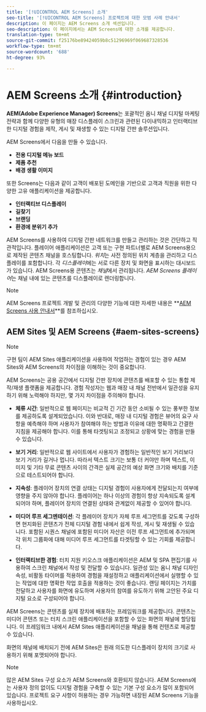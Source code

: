 ```yaml
---
title: '[!UICONTROL AEM Screens] 소개'
seo-title: '[!UICONTROL AEM Screens] 프로젝트에 대한 모범 사례 안내서'
description: 이 페이지는 AEM Screens 소개 섹션입니다.
seo-description: 이 페이지에서는 AEM Screens에 대한 소개를 제공합니다.
translation-type: tm+mt
source-git-commit: f25176be89424059b8c51296969f069687328536
workflow-type: tm+mt
source-wordcount: '688'
ht-degree: 93%

---
```



# AEM Screens 소개 {#introduction}

**AEM(Adobe Experience Manager) Screens**&#x200B;는 포괄적인 옴니 채널 디지털 마케팅 전략과 함께 다양한 유형의 매장 디스플레이 스크린과 관련된 다이내믹하고 인터랙티브한 디지털 경험을 제작, 게시 및 재생할 수 있는 디지털 간판 솔루션입니다.

AEM Screens에서 다음을 만들 수 있습니다.

* **전용 디지털 메뉴 보드**
* **제품 추천**
* **배경 생활 이미지**

또한 Screens는 다음과 같이 고객이 배포된 도메인을 기반으로 고객과 직원을 위한 다양한 고유 애플리케이션을 제공합니다.

* **인터랙티브 디스플레이**
* **길찾기**
* **브랜딩**
* **환경에 분위기 추가**

AEM Screens를 사용하여 디지털 간판 네트워크를 만들고 관리하는 것은 간단하고 직관적입니다. 플레이어 애플리케이션은 고객 또는 구현 파트너별로 AEM Screens용으로 제작된 콘텐츠 채널을 호스팅합니다. *위치*&#x200B;는 사전 정의된 위치 계층을 관리하고 디스플레이를 포함합니다. 각 *디스플레이*&#x200B;에는 서로 다른 장치 및 화면을 표시하는 대시보드가 있습니다. AEM Screens용 콘텐츠는 *채널*&#x200B;에서 관리됩니다. *AEM Screens 플레이어*&#x200B;는 채널 내에 있는 콘텐츠를 디스플레이로 렌더링합니다.



>[!NOTE]
>
>AEM Screens 프로젝트 개발 및 관리의 다양한 기능에 대한 자세한 내용은 **[AEM Screens 사용 안내서](https://helpx.adobe.com/kr/experience-manager/6-5/screens/user-guide.html)**를 참조하십시오.

## AEM Sites 및 AEM Screens {#aem-sites-screens}

>[!NOTE]
>
>구현 팀이 AEM Sites 애플리케이션을 사용하여 작업하는 경험이 있는 경우 AEM Sites와 AEM Screens의 차이점을 이해하는 것이 중요합니다.

AEM Screens는 공용 공간에서 디지털 간판 장치에 콘텐츠를 배포할 수 있는 통합 제작/재생 플랫폼을 제공합니다. 경험 작성자는 웹과 매장 내 채널 전반에서 일관성을 유지하기 위해 노력해야 하지만, 몇 가지 차이점을 주의해야 합니다.

* **체류 시간**: 일반적으로 웹 페이지는 비교적 긴 기간 동안 소비될 수 있는 풍부한 정보를 제공하도록 설계되었습니다. 이와 반대로, 매장 내 디지털 경험은 뷰어의 요구 사항을 예측해야 하며 사용자가 참여해야 하는 방법과 이유에 대한 명확하고 간결한 지침을 제공해야 합니다. 이를 통해 타겟팅되고 조정되고 상황에 맞는 경험을 만들 수 있습니다.

* **보기 거리**: 일반적으로 웹 사이트에서 사용자가 경험하는 일반적인 보기 거리보다 보기 거리가 길거나 멉니다. 따라서 텍스트 크기는 보통 더 커야만 하며 텍스트, 이미지 및 기타 무료 콘텐츠 사이의 간격은 실제 공간의 예상 화면 크기와 배치를 기준으로 테스트되어야 합니다.

* **지속성**: 플레이어 장치의 연결 상태는 디지털 경험이 사용자에게 전달되는지 여부에 영향을 주지 않아야 합니다. 플레이어는 하나 이상의 경험이 항상 지속되도록 설계되어야 하며, 플레이어 장치의 연결된 상태와 관계없이 제공할 수 있어야 합니다.

* **미디어 루프 세그멘테이션**: 각 플레이어 장치가 자체 루프 세그먼트를 갖도록 구성하면 현지화된 콘텐츠가 전체 디지털 경험 내에서 쉽게 작성, 게시 및 재생될 수 있습니다. 포함된 시퀀스 채널에 포함된 미디어 자산은 이전 루프 세그먼트에 추가되며 각 위치 그룹화에 대해 미디어 루프 세그먼트를 타겟팅할 수 있는 기회를 제공합니다.

* **인터랙티브한 경험**: 터치 지원 키오스크 애플리케이션은 AEM 및 SPA 편집기를 사용하여 스크린 채널에서 작성 및 전달할 수 있습니다. 일관성 있는 옴니 채널 디자인 속성, 비활동 타이머를 적용하여 경험을 재설정하고 애플리케이션에서 실행할 수 있는 작업에 대한 명확한 작업 호출을 적용하는 것이 좋습니다. 랜딩 페이지는 가치를 전달하고 사용자를 화면에 유도하며 사용자의 참여를 유도하기 위해 고안된 주요 디지털 요소로 구성되어야 합니다.

AEM Screens는 콘텐츠를 실제 장치에 배포하는 프레임워크를 제공합니다. 콘텐츠는 미디어 콘텐츠 또는 터치 스크린 애플리케이션을 포함할 수 있는 화면의 채널에 할당됩니다. 이 프레임워크 내에서 AEM Sites 애플리케이션을 채널을 통해 컨텐츠로 제공할 수 있습니다.

화면의 채널에 배치되기 전에 AEM Sites은 원래 의도한 디스플레이 장치의 크기로 사용하기 위해 포맷되어야 합니다.

>[!NOTE]
>
>많은 AEM Sites 구성 요소가 AEM Screens와 호환되지 않습니다. AEM Screens에는 사용자 정의 없이도 디지털 경험을 구축할 수 있는 기본 구성 요소가 많이 포함되어 있습니다. 프로젝트 요구 사항이 허용하는 경우 가능하면 내장된 AEM Screens 기능을 사용하십시오.
